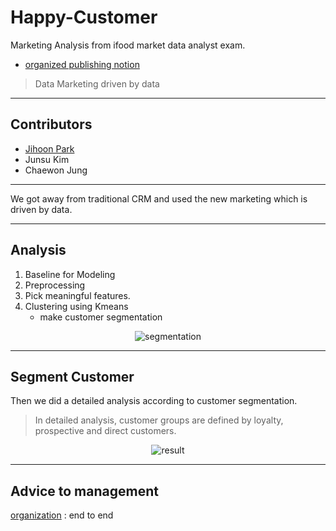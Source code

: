 # Happy-Customer
Marketing Analysis from ifood market data analyst exam.

- [organized publishing notion](https://frill-stream-024.notion.site/Happy-Customer-a4ab03226f5648af8539a856c22ccece?pvs=4)


> Data Marketing driven by data

--- 
## Contributors
-  [Jihoon Park](https://github.com/JihoonPark99)
-  Junsu Kim
-  Chaewon Jung

--- 

We got away from traditional CRM and used the new marketing which is driven by data.

---

## Analysis
1. Baseline for Modeling
2. Preprocessing
3. Pick meaningful features.
4. Clustering using Kmeans
   - make customer segmentation
<div align="center">

 ![segmentation](https://github.com/JihoonPark99/Computer_Vision_Study/assets/108673913/4daa85db-b11b-4b5f-b0af-6dff1078c965)

</div>

---

## Segment Customer
Then we did a detailed analysis according to customer segmentation.
> In detailed analysis, customer groups are defined by loyalty, prospective and direct customers.
<div align="center">
  
![result](https://github.com/SeungW/Roblox-Play-Video-Text-Analysis/assets/108673913/add775d7-9a7b-4ae5-b201-f49d85d69e9b)

</div>

--- 

## Advice to management
[organization](https://frill-stream-024.notion.site/Happy-Customer-Data-based-Marketing-Analytics-Modeling-51c5215933184896989af3c130d8606a?pvs=4)
: end to end 

